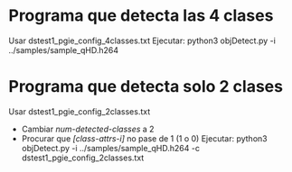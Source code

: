 # Programa que detecta las 4 clases
Usar dstest1_pgie_config_4classes.txt
Ejecutar:
python3 objDetect.py -i ../samples/sample_qHD.h264

# Programa que detecta solo 2 clases
Usar dstest1_pgie_config_2classes.txt
 * Cambiar *num-detected-classes* a 2
 * Procurar que *[class-attrs-i]* no pase de 1 (1 o 0)
Ejecutar:
python3 objDetect.py -i ../samples/sample_qHD.h264 -c dstest1_pgie_config_2classes.txt